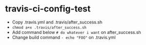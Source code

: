 # travis-ci-config-test

* Copy .travis.yml and .travis/after_success.sh
* `chmod a+x .travis/after_success.sh`
* Add command below `# do whatever i want` on after_success.sh
* Change build command `- echo "FOO"` on .travis.yml
